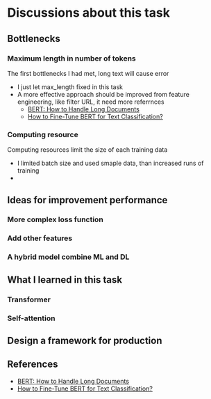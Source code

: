 # Discussions about this task
## Bottlenecks
### Maximum length in number of tokens
The first bottlenecks I had met, long text will cause error
* I just let max_length fixed in this task
* A more effective approach should be improved from feature engineering, like filter URL, it need more referrnces
  * [BERT: How to Handle Long Documents](https://www.saltdatalabs.com/blog/bert-how-to-handle-long-documents)
  * [How to Fine-Tune BERT for Text Classification?](https://arxiv.org/abs/1905.05583)
### Computing resource
Computing resources limit the size of each training data
* I limited batch size and used smaple data, than increased runs of training
* 
## Ideas for improvement performance
### More complex loss function
### Add other features
### A hybrid model combine ML and DL
## What I learned in this task
### Transformer
### Self-attention
## Design a framework for production
## References
* [BERT: How to Handle Long Documents](https://www.saltdatalabs.com/blog/bert-how-to-handle-long-documents)
* [How to Fine-Tune BERT for Text Classification?](https://arxiv.org/abs/1905.05583)
